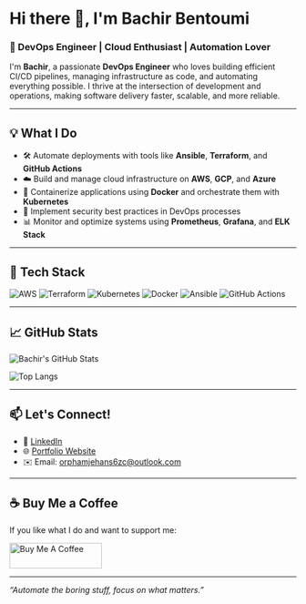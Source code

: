 # Hi there 👋, I'm Bachir Bentoumi

### 🚀 DevOps Engineer | Cloud Enthusiast | Automation Lover

I'm **Bachir**, a passionate **DevOps Engineer** who loves building efficient CI/CD pipelines, managing infrastructure as code, and automating everything possible. I thrive at the intersection of development and operations, making software delivery faster, scalable, and more reliable.

---

## 💡 What I Do
- 🛠️ Automate deployments with tools like **Ansible**, **Terraform**, and **GitHub Actions**
- ☁️ Build and manage cloud infrastructure on **AWS**, **GCP**, and **Azure**
- 🐳 Containerize applications using **Docker** and orchestrate them with **Kubernetes**
- 🔐 Implement security best practices in DevOps processes
- 📊 Monitor and optimize systems using **Prometheus**, **Grafana**, and **ELK Stack**

---

## 🧰 Tech Stack
![AWS](https://img.shields.io/badge/-AWS-232F3E?style=for-the-badge&logo=amazon-aws&logoColor=white)
![Terraform](https://img.shields.io/badge/-Terraform-844FBA?style=for-the-badge&logo=terraform&logoColor=white)
![Kubernetes](https://img.shields.io/badge/-Kubernetes-326CE5?style=for-the-badge&logo=kubernetes&logoColor=white)
![Docker](https://img.shields.io/badge/-Docker-2496ED?style=for-the-badge&logo=docker&logoColor=white)
![Ansible](https://img.shields.io/badge/-Ansible-EE0000?style=for-the-badge&logo=ansible&logoColor=white)
![GitHub Actions](https://img.shields.io/badge/-GitHub%20Actions-2088FF?style=for-the-badge&logo=github-actions&logoColor=white)

---

## 📈 GitHub Stats

![Bachir's GitHub Stats](https://github-readme-stats.vercel.app/api?username=finamariska563&show_icons=true&theme=github_dark)

![Top Langs](https://github-readme-stats.vercel.app/api/top-langs/?username=finamariska563&layout=compact&theme=github_dark)

---

## 📫 Let's Connect!
- 💼 [LinkedIn](https://www.linkedin.com/in/finamariska563)
- 🌐 [Portfolio Website](https://yourwebsite.com) <!-- Optional -->
- ✉️ Email: orphamjehans6zc@outlook.com

---

## ☕ Buy Me a Coffee

If you like what I do and want to support me:

<a href="https://www.buymeacoffee.com/finamariska" target="_blank">
  <img src="https://cdn.buymeacoffee.com/buttons/v2/default-yellow.png" alt="Buy Me A Coffee" style="height: 45px; width: 162px;" >
</a>

---

_“Automate the boring stuff, focus on what matters.”_
